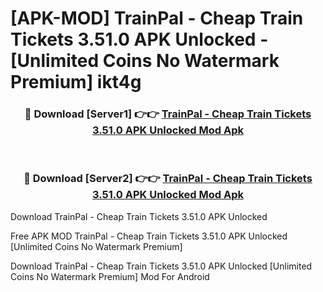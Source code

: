 # [APK-MOD] TrainPal - Cheap Train Tickets 3.51.0 APK Unlocked - [Unlimited Coins No Watermark Premium] ikt4g



<div align="center">
<h3>🔴 Download [Server1] 👉👉 <a href="https://momento.my/?title=TrainPal_-_Cheap_Train_Tickets_3.51.0_APK_Unlocked">TrainPal - Cheap Train Tickets 3.51.0 APK Unlocked Mod Apk</a></h3><br>

<h3>🔴 Download [Server2] 👉👉 <a href="https://momento.my/?title=TrainPal_-_Cheap_Train_Tickets_3.51.0_APK_Unlocked">TrainPal - Cheap Train Tickets 3.51.0 APK Unlocked Mod Apk</a></h3>
</div>



Download TrainPal - Cheap Train Tickets 3.51.0 APK Unlocked 

Free APK MOD TrainPal - Cheap Train Tickets 3.51.0 APK Unlocked [Unlimited Coins No Watermark Premium]

Download TrainPal - Cheap Train Tickets 3.51.0 APK Unlocked [Unlimited Coins No Watermark Premium] Mod For Android
